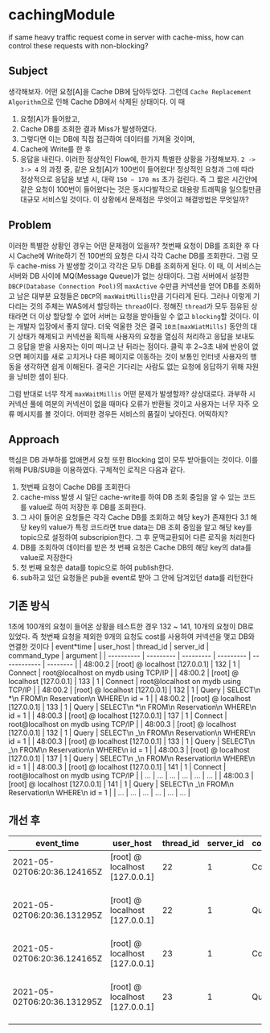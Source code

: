 # cachingModule

if same heavy traffic request come in server with cache-miss, how can control these requests with non-blocking?

## Subject

생각해보자. 어떤 요청[A]을 Cache DB에 담아두었다. 그런데 `Cache Replacement Algorithm`으로 인해 Cache DB에서 삭제된 상태이다.
이 때

1. 요청[A]가 들어왔고,
2. Cache DB를 조회한 결과 Miss가 발생하였다.
3. 그렇다면 이는 DB에 직접 접근하여 데이터를 가져올 것이며,
4. Cache에 Write를 한 후
5. 응답을 내린다.
   이러한 정상적인 Flow에, 한가지 특별한 상황을 가정해보자. `2 -> 3-> 4` 의 과정 중, 같은 요청[A]가 100번이 들어왔다!
   정상적인 요청과 그에 따라 정상적으로 응답을 보낼 시, 대략 `150 ~ 170 ms` 초가 걸린다. 즉 그 짧은 시간안에 같은 요청이 100번이 들어왔다는 것은 동시다발적으로 대용량 트래픽을 일으킬만큼 대규모 서비스일 것이다. 이 상황에서 문제점은 무엇이고 해결방법은 무엇일까?

## Problem

이러한 특별한 상황인 경우는 어떤 문제점이 있을까? 첫번째 요청이 DB를 조회한 후 다시 Cache에 Write하기 전 100번의 요청은 다시 각각 Cache DB를 조회한다. 그럼 모두 cache-miss 가 발생할 것이고 각각은 모두 DB를 조회하게 된다. 이 때, 이 서비스는 서버와 DB 사이에 MQ(Message Queue)가 없는 상태이다. 그럼 서버에서 설정한 `DBCP(Database Connection Pool)`의 `maxActive` 수만큼 커넥션을 얻어 DB를 조회하고 남은 대부분 요청들은 `DBCP`의 `maxWaitMillis`만큼 기다리게 된다. 그러나 이렇게 기다리는 것의 주체는 WAS에서 할당하는 `thread`이다. 정해진 `thread`가 모두 점유된 상태라면 더 이상 할당할 수 없어 서버는 요청을 받아들일 수 없고 `blocking`할 것이다. 이는 개발자 입장에서 좋지 않다. 더욱 억울한 것은 결국 `10초[maxWiatMills]` 동안의 대기 상태가 해제되고 커넥션을 획득해 사용자의 요청을 열심히 처리하고 응답을 보내도 그 응답을 받을 사용자는 이미 떠나고 난 뒤라는 점이다. 클릭 후 2~3초 내에 반응이 없으면 페이지를 새로 고치거나 다른 페이지로 이동하는 것이 보통인 인터넷 사용자의 행동을 생각하면 쉽게 이해된다. 결국은 기다리는 사람도 없는 요청에 응답하기 위해 자원을 낭비한 셈이 된다.

그럼 반대로 너무 작게 `maxWaitMillis` 어떤 문제가 발생할까? 상상대로다. 과부하 시 커넥션 풀에 여분의 커넥션이 없을 때마다 오류가 반환될 것이고 사용자는 너무 자주 오류 메시지를 볼 것이다. 어떠한 경우든 서비스의 품질이 낮아진다.
어떡하지?

## Approach

핵심은 DB 과부하를 없애면서 요청 또한 Blocking 없이 모두 받아들이는 것이다.
이를 위해 PUB/SUB을 이용하였다. 구체적인 로직은 다음과 같다.

1. 첫번째 요청이 Cache DB를 조회한다
2. cache-miss 발생 시 일단 cache-write를 하여 DB 조회 중임을 알 수 있는 코드를 value로 하여 저장한 후 DB를 조회한다.
3. 그 사이 들어온 요청들은 각각 Cache DB를 조회하고 해당 key가 존재한다
   3.1 해당 key의 value가 특정 코드라면 true data는 DB 조회 중임을 알고 해당 key를 topic으로 설정하여 subscripion한다. 그 후 문맥교환되어 다른 로직을 처리한다
4. DB를 조회하여 데이터를 받은 첫 번째 요청은 Cache DB의 해당 key의 data를 value로 저장한다
5. 첫 번째 요청은 data를 topic으로 하여 publish한다.
6. sub하고 있던 요청들은 pub을 event로 받아 그 안에 담겨있던 data를 리턴한다

## 기존 방식

1초에 100개의 요청이 들어온 상황을 테스트한 경우 132 ~ 141, 10개의 요청이 DB로 있었다. 즉 첫번째 요청을 제외한 9개의 요청도 cost를 사용하여 커넥션을 맺고 DB와 연결한 것이다
| event*time | user_host | thread_id | server_id | command_type | argument |
| ---------- | --------- | --------- | --------- | ------------ | -------- |
| 48:00.2 | [root] @ localhost [127.0.0.1] | 132 | 1 | Connect | root@localhost on mydb using TCP/IP |
| 48:00.2 | [root] @ localhost [127.0.0.1] | 133 | 1 | Connect | root@localhost on mydb using TCP/IP |
| 48:00.2 | [root] @ localhost [127.0.0.1] | 132 | 1 | Query | SELECT\n \*\n FROM\n Reservation\n WHERE\n id = 1 |
| 48:00.2 | [root] @ localhost [127.0.0.1] | 133 | 1 | Query | SELECT\n *\n FROM\n Reservation\n WHERE\n id = 1 |
| 48:00.3 | [root] @ localhost [127.0.0.1] | 137 | 1 | Connect | root@localhost on mydb using TCP/IP |
| 48:00.3 | [root] @ localhost [127.0.0.1] | 132 | 1 | Query | SELECT\n _\n FROM\n Reservation\n WHERE\n id = 1 |
| 48:00.3 | [root] @ localhost [127.0.0.1] | 133 | 1 | Query | SELECT\n _\n FROM\n Reservation\n WHERE\n id = 1 |
| 48:00.3 | [root] @ localhost [127.0.0.1] | 137 | 1 | Query | SELECT\n _\n FROM\n Reservation\n WHERE\n id = 1 |
| 48:00.3 | [root] @ localhost [127.0.0.1] | 141 | 1 | Connect | root@localhost on mydb using TCP/IP |
| ... | ... | ... | ... | ... | ... |
| 48:00.3 | [root] @ localhost [127.0.0.1] | 141 | 1 | Query | SELECT\n _\n FROM\n Reservation\n WHERE\n id = 1 |
| ... | ... | ... | ... | ... | ... |

## 개선 후

| event_time                  | user_host                      | thread_id | server_id | command_type | argument                                          |
| --------------------------- | ------------------------------ | --------- | --------- | ------------ | ------------------------------------------------- |
| 2021-05-02T06:20:36.124165Z | [root] @ localhost [127.0.0.1] | 22        | 1         | Connect      | root@localhost on mydb using TCP/IP               |
| 2021-05-02T06:20:36.131295Z | [root] @ localhost [127.0.0.1] | 22        | 1         | Query        | SELECT\n \_\n FROM\n Reservation\n WHERE\n id = 1 |
| 2021-05-02T06:20:36.124165Z | [root] @ localhost [127.0.0.1] | 23        | 1         | Connect      | root@localhost on mydb using TCP/IP               |
| 2021-05-02T06:20:36.131295Z | [root] @ localhost [127.0.0.1] | 23        | 1         | Query        | SELECT\n \_\n FROM\n Reservation\n WHERE\n id = 1 |

